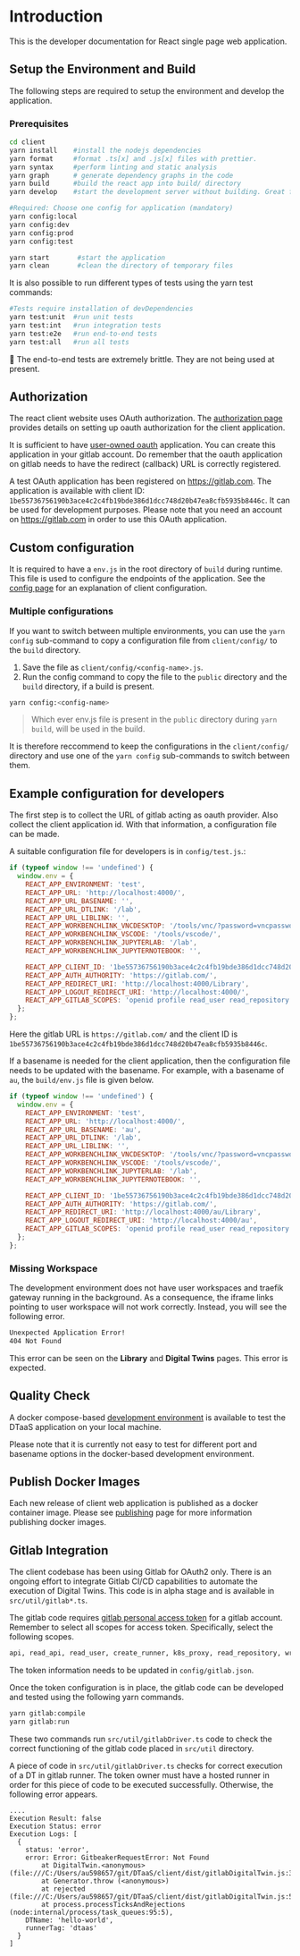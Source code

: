 # Introduction

This is the developer documentation for React single page web application.

## Setup the Environment and Build

The following steps are required to setup the environment and develop
the application.

### Prerequisites

```bash
cd client
yarn install    #install the nodejs dependencies
yarn format     #format .ts[x] and .js[x] files with prettier.
yarn syntax     #perform linting and static analysis
yarn graph      # generate dependency graphs in the code
yarn build      #build the react app into build/ directory
yarn develop    #start the development server without building. Great for live edits.

#Required: Choose one config for application (mandatory)
yarn config:local
yarn config:dev
yarn config:prod
yarn config:test

yarn start       #start the application
yarn clean       #clean the directory of temporary files
```

It is also possible to run different types of tests using the yarn
test commands:

```bash
#Tests require installation of devDependencies
yarn test:unit  #run unit tests
yarn test:int   #run integration tests
yarn test:e2e   #run end-to-end tests
yarn test:all   #run all tests
```

:bug: The end-to-end tests are extremely brittle.
They are not being used at present.

## Authorization

The react client website uses OAuth authorization.
The [authorization page](../docs/admin/client/auth.md)
provides details on setting up oauth authorization for
the client application.

It is sufficient to have
[user-owned oauth](https://docs.gitlab.com/ee/integration/oauth_provider.html#create-a-user-owned-application)
application. You can create this application in your gitlab account.
Do remember that the oauth application on gitlab needs to have the redirect
(callback) URL is correctly registered.

A test OAuth application has been registered on <https://gitlab.com>.
The application is available with client ID:
`1be55736756190b3ace4c2c4fb19bde386d1dcc748d20b47ea8cfb5935b8446c`.
It can be used for development purposes.
Please note that you need an account on <https://gitlab.com> in
order to use this OAuth application.

## Custom configuration

It is required to have a `env.js` in the root directory of
`build` during runtime. This file is used to configure the
endpoints of the application.
See the [config page](../docs/admin/client/config.md)
for an explanation of client configuration.

### Multiple configurations

If you want to switch between multiple environments,
you can use the `yarn config` sub-command to copy a configuration
file from `client/config/` to the `build` directory.

1. Save the file as `client/config/<config-name>.js`.
1. Run the config command to copy the file to the `public` directory
   and the `build` directory, if a build is present.

```bash
yarn config:<config-name>
```

> Which ever env.js file is present in the `public` directory during
`yarn build`, will be used in the build.

It is therefore reccommend to keep the configurations in the
`client/config/` directory and use one of the `yarn config`
sub-commands to switch between them.

## Example configuration for developers

The first step is to collect the URL of gitlab acting as oauth provider.
Also collect the client application id. With that information,
a configuration file can be made.

A suitable configuration file for developers is in `config/test.js`.:

```js
if (typeof window !== 'undefined') {
  window.env = {
    REACT_APP_ENVIRONMENT: 'test',
    REACT_APP_URL: 'http://localhost:4000/',
    REACT_APP_URL_BASENAME: '',
    REACT_APP_URL_DTLINK: '/lab',
    REACT_APP_URL_LIBLINK: '',
    REACT_APP_WORKBENCHLINK_VNCDESKTOP: '/tools/vnc/?password=vncpassword',
    REACT_APP_WORKBENCHLINK_VSCODE: '/tools/vscode/',
    REACT_APP_WORKBENCHLINK_JUPYTERLAB: '/lab',
    REACT_APP_WORKBENCHLINK_JUPYTERNOTEBOOK: '',

    REACT_APP_CLIENT_ID: '1be55736756190b3ace4c2c4fb19bde386d1dcc748d20b47ea8cfb5935b8446c',
    REACT_APP_AUTH_AUTHORITY: 'https://gitlab.com/',
    REACT_APP_REDIRECT_URI: 'http://localhost:4000/Library',
    REACT_APP_LOGOUT_REDIRECT_URI: 'http://localhost:4000/',
    REACT_APP_GITLAB_SCOPES: 'openid profile read_user read_repository api',
  };
};
```

Here the gitlab URL is `https://gitlab.com/` and the client ID is
`1be55736756190b3ace4c2c4fb19bde386d1dcc748d20b47ea8cfb5935b8446c`.

If a basename is needed for the client application, then the configuration
file needs to be updated with the basename. For example, with a basename of
`au`, the `build/env.js` file is given below.

```js
if (typeof window !== 'undefined') {
  window.env = {
    REACT_APP_ENVIRONMENT: 'test',
    REACT_APP_URL: 'http://localhost:4000/',
    REACT_APP_URL_BASENAME: 'au',
    REACT_APP_URL_DTLINK: '/lab',
    REACT_APP_URL_LIBLINK: '',
    REACT_APP_WORKBENCHLINK_VNCDESKTOP: '/tools/vnc/?password=vncpassword',
    REACT_APP_WORKBENCHLINK_VSCODE: '/tools/vscode/',
    REACT_APP_WORKBENCHLINK_JUPYTERLAB: '/lab',
    REACT_APP_WORKBENCHLINK_JUPYTERNOTEBOOK: '',

    REACT_APP_CLIENT_ID: '1be55736756190b3ace4c2c4fb19bde386d1dcc748d20b47ea8cfb5935b8446c',
    REACT_APP_AUTH_AUTHORITY: 'https://gitlab.com/',
    REACT_APP_REDIRECT_URI: 'http://localhost:4000/au/Library',
    REACT_APP_LOGOUT_REDIRECT_URI: 'http://localhost:4000/au',
    REACT_APP_GITLAB_SCOPES: 'openid profile read_user read_repository api',
  };
};
```

### Missing Workspace

The development environment does not have user workspaces and
traefik gateway running in the background. As a consequence, the iframe
links pointing to user workspace will not work correctly. Instead, you
will see the following error.

```txt
Unexpected Application Error!
404 Not Found
```

This error can be seen on the **Library** and **Digital Twins** pages.
This error is expected.

## Quality Check

A docker compose-based [development environment](../docker/README.md)
is available to test the DTaaS application on your local machine.

Please note that it is currently not easy to test for different
port and basename options in the docker-based development environment.

## Publish Docker Images

Each new release of client web application is published as a docker
container image. Please see [publishing](../docker/README.md) page
for more information publishing docker images.

## Gitlab Integration

The client codebase has been using Gitlab for OAuth2 only. There is
an ongoing effort to integrate Gitlab CI/CD capabilities to automate
the execution of Digital Twins. This code is in alpha stage and is
available in `src/util/gitlab*.ts`.

The gitlab code requires
[gitlab personal access token](https://docs.gitlab.com/ee/user/profile/personal_access_tokens.html)
for a gitlab account. Remember to select all scopes for access token.
Specifically, select the following scopes.

```txt
api, read_api, read_user, create_runner, k8s_proxy, read_repository, write_repository, ai_features
```

The token information needs to be updated in `config/gitlab.json`.

Once the token configuration is in place, the gitlab code can be developed
and tested using the following yarn commands.

```bash
yarn gitlab:compile
yarn gitlab:run
```

These two commands run `src/util/gitlabDriver.ts` code to check the correct
functioning of the gitlab code placed in `src/util` directory.

A piece of code in `src/util/gitlabDriver.ts` checks for correct execution
of a DT in gitlab runner. The token owner must have a hosted runner
in order for this piece of code to be executed successfully.
Otherwise, the following error appears.

```log
....
Execution Result: false
Execution Status: error
Execution Logs: [
  {
    status: 'error',
    error: Error: GitbeakerRequestError: Not Found
        at DigitalTwin.<anonymous> (file:///C:/Users/au598657/git/DTaaS/client/dist/gitlabDigitalTwin.js:32:73)
        at Generator.throw (<anonymous>)
        at rejected (file:///C:/Users/au598657/git/DTaaS/client/dist/gitlabDigitalTwin.js:5:65)
        at process.processTicksAndRejections (node:internal/process/task_queues:95:5),
    DTName: 'hello-world',
    runnerTag: 'dtaas'
  }
]
```
